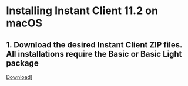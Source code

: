 # Installing Instant Client 11.2 on macOS

## 1. Download the desired Instant Client ZIP files. All installations require the Basic or Basic Light package
[Download](https://www.oracle.com/database/technologies/instant-client/macos-intel-x86-downloads.html#license-lightbox)]